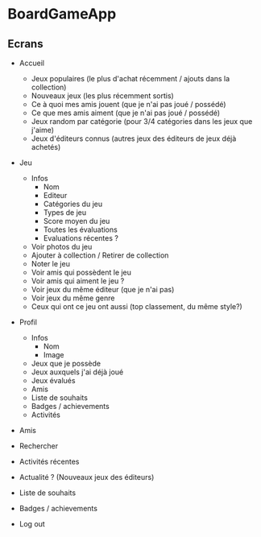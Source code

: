 # BoardGameApp

## Ecrans

* Accueil
  * Jeux populaires (le plus d'achat récemment / ajouts dans la collection)
  * Nouveaux jeux (les plus récemment sortis)
  * Ce à quoi mes amis jouent (que je n'ai pas joué / possédé)
  * Ce que mes amis aiment (que je n'ai pas joué / possédé)
  * Jeux random par catégorie (pour 3/4 catégories dans les jeux que j'aime)
  * Jeux d'éditeurs connus (autres jeux des éditeurs de jeux déjà achetés)

* Jeu
  * Infos
    * Nom
    * Editeur
    * Catégories du jeu
    * Types de jeu
    * Score moyen du jeu
    * Toutes les évaluations
    * Evaluations récentes ?
  * Voir photos du jeu
  * Ajouter à collection / Retirer de collection
  * Noter le jeu
  * Voir amis qui possèdent le jeu
  * Voir amis qui aiment le jeu ?
  * Voir jeux du même éditeur (que je n'ai pas)
  * Voir jeux du même genre
  * Ceux qui ont ce jeu ont aussi (top classement, du même style?)

* Profil
  * Infos
    * Nom
    * Image
  * Jeux que je possède
  * Jeux auxquels j'ai déjà joué
  * Jeux évalués
  * Amis
  * Liste de souhaits
  * Badges / achievements
  * Activités

* Amis

* Rechercher

* Activités récentes

* Actualité ? (Nouveaux jeux des éditeurs)

* Liste de souhaits

* Badges / achievements

* Log out
